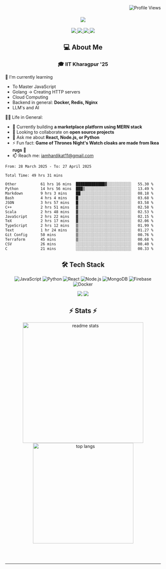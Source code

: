<img align="right" src="https://komarev.com/ghpvc/?username=hs094&color=blue" alt="Profile Views" />

<h1 align="center">
  <img src="https://readme-typing-svg.herokuapp.com?font=Righteous&size=35&duration=4000&color=2AA889&center=true&vCenter=true&width=500&lines=Hi+There!+👋;I'm+Hardik+Soni+💻;" />
</h1>
<div align="center"> 
  <a href="mailto:iamhardikat11@gmail.com">
    <img src="https://img.shields.io/badge/Gmail-333333?style=for-the-badge&logo=gmail&logoColor=red" />
  </a>
  <a href="https://www.linkedin.com/in/hardik-soni-498271141/" target="_blank">
    <img src="https://img.shields.io/badge/LinkedIn-0077B5?style=for-the-badge&logo=linkedin&logoColor=white" target="_blank" />
  </a>
  <a href="https://hs094-portfolio.netlify.app/" target="_blank">
     <img src="https://img.shields.io/badge/Portfolio-FF5722?style=for-the-badge&logo=todoist&logoColor=white" target="_blank" /> 
  </a>
  <a href="https://www.instagram.com/hardik.s.094/" target="_blank"> 
    <img src="https://img.shields.io/badge/Instagram-E4405F?style=for-the-badge&logo=instagram&logoColor=white)" target="_blank" />
  </a>
</div>

<h2 align="center"> 💻 About Me</h2>
<h3 align="center">🎓 IIT Kharagpur '25</h3>

🌱 I'm currently learning
- To Master JavaScript
- Golang -> Creating HTTP servers
- Cloud Computing
- Backend in general: **Docker, Redis, Nginx**
- LLM's and AI

👍🏻 Life in General:
- 🔭 Currently building **a marketplace platform using MERN stack**
- 👯 Looking to collaborate on **open source projects**
- 💬 Ask me about **React, Node.js, or Python**
- ⚡ Fun fact: **Game of Thrones Night's Watch cloaks are made from Ikea rugs** 🧥
- 📫 Reach me: [iamhardikat11@gmail.com](mailto:iamhardikat11@gmail.com)

<!--START_SECTION:waka-->

```txt
From: 28 March 2025 - To: 27 April 2025

Total Time: 49 hrs 31 mins

Other           61 hrs 16 mins  █████████████▓░░░░░░░░░░░   55.30 %
Python          14 hrs 56 mins  ███▒░░░░░░░░░░░░░░░░░░░░░   13.49 %
Markdown        9 hrs 3 mins    ██░░░░░░░░░░░░░░░░░░░░░░░   08.18 %
Bash            4 hrs 4 mins    █░░░░░░░░░░░░░░░░░░░░░░░░   03.68 %
JSON            3 hrs 57 mins   █░░░░░░░░░░░░░░░░░░░░░░░░   03.58 %
C++             2 hrs 51 mins   ▓░░░░░░░░░░░░░░░░░░░░░░░░   02.58 %
Scala           2 hrs 48 mins   ▓░░░░░░░░░░░░░░░░░░░░░░░░   02.53 %
JavaScript      2 hrs 22 mins   ▓░░░░░░░░░░░░░░░░░░░░░░░░   02.15 %
TeX             2 hrs 17 mins   ▓░░░░░░░░░░░░░░░░░░░░░░░░   02.06 %
TypeScript      2 hrs 12 mins   ▒░░░░░░░░░░░░░░░░░░░░░░░░   01.99 %
Text            1 hr 24 mins    ▒░░░░░░░░░░░░░░░░░░░░░░░░   01.27 %
Git Config      50 mins         ▒░░░░░░░░░░░░░░░░░░░░░░░░   00.76 %
Terraform       45 mins         ▒░░░░░░░░░░░░░░░░░░░░░░░░   00.68 %
CSV             26 mins         ░░░░░░░░░░░░░░░░░░░░░░░░░   00.40 %
C               21 mins         ░░░░░░░░░░░░░░░░░░░░░░░░░   00.33 %
```

<!--END_SECTION:waka-->

<h2 align="center">🛠 Tech Stack</h2> 

<div align="center">
  
  ![JavaScript](https://img.shields.io/badge/-JavaScript-F7DF1E?style=flat-square&logo=javascript&logoColor=black)
  ![Python](https://img.shields.io/badge/-Python-3776AB?style=flat-square&logo=python&logoColor=white)
  ![React](https://img.shields.io/badge/-React-61DAFB?style=flat-square&logo=react&logoColor=black)
  ![Node.js](https://img.shields.io/badge/-Node.js-339933?style=flat-square&logo=node.js&logoColor=white)
  ![MongoDB](https://img.shields.io/badge/-MongoDB-47A248?style=flat-square&logo=mongodb&logoColor=white)
  ![Firebase](https://img.shields.io/badge/-Firebase-FFCA28?style=flat-square&logo=firebase&logoColor=black)
  ![Docker](https://img.shields.io/badge/-Docker-2496ED?style=flat-square&logo=docker&logoColor=white)
  
  <img src="https://skillicons.dev/icons?i=react,bootstrap,mui,html,css,vscode,github,figma,tailwind,git,r" />
  <img src="https://skillicons.dev/icons?i=nodejs,python,javascript,typescript,express,firebase,mongodb,c,java,nextjs,mysql,flask" /><br>
</div>

<h2 align="center">⚡ Stats ⚡</h2>

<div align="center">
  <img width=390 src="https://github-readme-stats-salesp07.vercel.app/api?username=hs094&count_private=true&show_icons=true&theme=react&rank_icon=github&border_radius=10" alt="readme stats" />
  <br/>
  <img width=325 align="center" src="https://github-readme-stats-salesp07.vercel.app/api/top-langs/?username=hs094&hide=HTML&langs_count=8&layout=compact&theme=react&border_radius=10&size_weight=0.5&count_weight=0.5&exclude_repo=github-readme-stats" alt="top langs" />
</div>
<br>
<br/><br/>
<hr/>
<br/>
